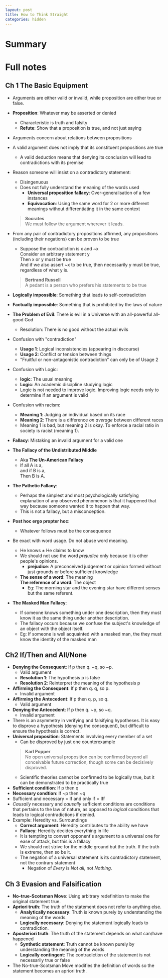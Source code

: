 ```yaml
---
layout: post
title: How to Think Straight
categories: hidden
---
```


# Summary

# Full notes

## Ch 1 The Basic Equipment
- Arguments are either valid or invalid, while proposition are either true or false.
- **Proposition**: Whatever may be asserted or denied
	- Characteristic is truth and falsity
	- **Refute**: Show that a proposition is true, and not just saying
- Arguments concern about relations between propositions
- A valid argument does not imply that its constituent propositions are true
	- A valid deduction means that denying its conclusion will lead to contradictions with its premise
- Reason someone will insist on a contradictory statement:
	- Disingenuous
	- Does not fully understand the meaning of the words used
		- **Universal proposition fallacy**: Over-generalisation of a few instances
		- **Equivocation**: Using the same word for 2 or more different meanings without differentiating it in the same context

	> **Socrates**  
	> We must follow the argument wherever it leads.
- From any pair of contradictory propositions affirmed, any propositions (including their negations) can be proven to be true
	- Suppose the contradiction is x and ~x <br>
	Consider an arbitrary statement y <br>
	Then x or y must be true <br>
	And if we also assert ~x to be true, then necessarily y must be true, regardless of what y is.

	> **Bertrand Russell**  
	> A pedant is a person who prefers his statements to be true
- **Logically impossible**: Something that leads to self-contradiction
- **Factually impossible**: Something that is prohibited by the laws of nature
- **The Problem of Evil**: There is evil in a Universe with an all-powerful all-good God
	- Resolution: There is no good without the actual evils
- Confusion with "contradiction"
	- **Usage 1**: Logical inconsistencies (appearing in discourse)
	- **Usage 2**: Conflict or tension between things
	- "Fruitful or non-antagonistic contradiction" can only be of Usage 2
- Confusion with Logic:
	- **logic**: The usual meaning
	- **Logic**: An academic discipline studying logic
	- Logic is not needed to improve logic. Improving logic needs only to determine if an argument is valid
- Confusion with racism:
	- **Meaning 1**: Judging an individual based on its race
	- **Meaning 2**: There is a difference *on average* between different races
	- Meaning 1 is bad, but meaning 2 is okay. To enforce a racial ratio in society is racist (meaning 1).
- **Fallacy**: Mistaking an invalid argument for a valid one
- **The Fallacy of the Undistributed Middle**
	- Aka **The Un-American Fallacy**
	- If all A is a, <br>
	  and if B is a, <br>
	  Then B is A.
- **The Pathetic Fallacy**:
	- Perhaps the simplest and most psychologically satisfying explanation of any observed phenomenon is that it happened that way because someone wanted it to happen that way.
	- This is not a fallacy, but a misconception.
- **Post hoc ergo propter hoc**:
	- Whatever follows must be the consequence 
- Be exact with word usage. Do not abuse word meaning.
	- He knows &ne; He claims to know
	- We should not use the word *prejudice* only because it is other people's opinions.
		- **prejudice**: A preconceived judgement or opinion formed without just grounds or before sufficient knowledge
	- **The sense of a word**: The meaning <br>
	  **The reference of a word**: The object 
		- Eg: The morning star and the evening star have different senses but the same referent. 
- **The Masked Man Fallacy**:
	- If someone knows something under one description, then they must know it as the same thing under another description.
	- The fallacy occurs because we confuse the subject's knowledge of an object with the object itself.
	- Eg: If someone is well acquainted with a masked man, the they must know the identity of the masked man

## Ch2 If/Then and All/None
- **Denying the Consequent**: If p then q. ~q, so ~p.
	- Valid argument
	- **Resolution 1**: The hypothesis p is false
	- **Resolution 2**: Reinterpret the meaning of the hypothesis p
- **Affirming the Consequent**: If p then q. q, so p.
	- Invalid argument
- **Affirming the Antecedent**: If p then q. p, so q.
	- Valid argument
- **Denying the Antecedent**: If p then q. ~p, so ~q.
	- Invalid argument
- There is an asymmetry in verifying and falsifying hypotheses. It is easy to disprove a hypothesis (denying the consequent), but difficult to ensure the hypothesis is correct.
- **Universal proposition**: Statements involving every member of a set
	- Can be disproved by just one counterexample
	> **Karl Popper** <br>
	> No open universal proposition can be confirmed beyond all conceivable future correction, though some can be decisively disproved. 
	- Scientific theories cannot be confirmed to be logically true, but it can be demonstrated to be practically true
- **Sufficient condition**: If p then q
- **Necessary condtion**: If ~p then ~q
- Sufficient and necessary = If and only if = Iff
- *Causally* necessary and *causally* sufficient conditions are conditions that pertains to the law of nature, as opposed to *logical* conditions that leads to logical contradictions if denied.
- Example: Heredity vs. Surroundings
	- **Correct argument**: Heredity contributes to the ability we have
	- **Fallacy**: Heredity decides everything in life
	- It is tempting to convert opponent's argument to a universal one for ease of attack, but this is a fallacy
	- We should not strive for the middle ground but the truth. If the truth is extreme, then so be it.
	- The negation of a universal statement is its contradictory statement, not the contrary statement
		- Negation of *Every* is *Not all*, not *Nothing*.
## Ch 3 Evasion and Falsification
- **No-true-Scotsman Move**: Using arbitrary redefinition to make the original statement true.
- **Apriori truth**: The truth of the statement does not refer to anything else.
	- **Analytically necessary**: Truth is known purely by understanding the meaning of the words.
	- **Logically necessary**: Denying the statement logically leads to contradiction.
- **Aposteriori truth**: The truth of the statement depends on what can/have happened
	- **Synthetic statement**: Truth cannot be known purely by understanding the meaning of the words
	- **Logically contingent**: The contradiction of the statement is not necessarily true or false
- The No-true-Scotsman Move modifies the definition of words so the statement becomes an apriori truth.
